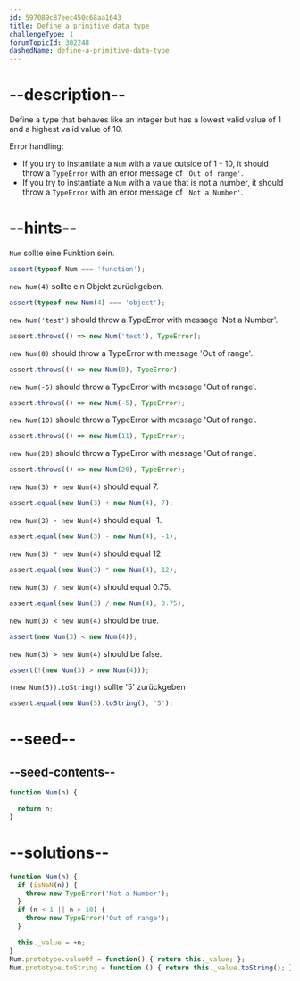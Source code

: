 ```yaml
---
id: 597089c87eec450c68aa1643
title: Define a primitive data type
challengeType: 1
forumTopicId: 302248
dashedName: define-a-primitive-data-type
---
```


# --description--

Define a type that behaves like an integer but has a lowest valid value of 1 and a highest valid value of 10.

Error handling:

<ul>
  <li>If you try to instantiate a <code>Num</code> with a value outside of 1 - 10, it should throw a <code>TypeError</code> with an error message of <code>'Out of range'</code>.</li>
  <li>If you try to instantiate a <code>Num</code> with a value that is not a number, it should throw a <code>TypeError</code> with an error message of <code>'Not a Number'</code>.</li>
</ul>

# --hints--

`Num` sollte eine Funktion sein.

```js
assert(typeof Num === 'function');
```

`new Num(4)` sollte ein Objekt zurückgeben.

```js
assert(typeof new Num(4) === 'object');
```

`new Num('test')` should throw a TypeError with message 'Not a Number'.

```js
assert.throws(() => new Num('test'), TypeError);
```

`new Num(0)` should throw a TypeError with message 'Out of range'.

```js
assert.throws(() => new Num(0), TypeError);
```

`new Num(-5)` should throw a TypeError with message 'Out of range'.

```js
assert.throws(() => new Num(-5), TypeError);
```

`new Num(10)` should throw a TypeError with message 'Out of range'.

```js
assert.throws(() => new Num(11), TypeError);
```

`new Num(20)` should throw a TypeError with message 'Out of range'.

```js
assert.throws(() => new Num(20), TypeError);
```

`new Num(3) + new Num(4)` should equal 7.

```js
assert.equal(new Num(3) + new Num(4), 7);
```

`new Num(3) - new Num(4)` should equal -1.

```js
assert.equal(new Num(3) - new Num(4), -1);
```

`new Num(3) * new Num(4)` should equal 12.

```js
assert.equal(new Num(3) * new Num(4), 12);
```

`new Num(3) / new Num(4)` should equal 0.75.

```js
assert.equal(new Num(3) / new Num(4), 0.75);
```

`new Num(3) < new Num(4)` should be true.

```js
assert(new Num(3) < new Num(4));
```

`new Num(3) > new Num(4)` should be false.

```js
assert(!(new Num(3) > new Num(4)));
```

`(new Num(5)).toString()` sollte '5' zurückgeben

```js
assert.equal(new Num(5).toString(), '5');
```

# --seed--

## --seed-contents--

```js
function Num(n) {

  return n;
}
```

# --solutions--

```js
function Num(n) {
  if (isNaN(n)) {
    throw new TypeError('Not a Number');
  }
  if (n < 1 || n > 10) {
    throw new TypeError('Out of range');
  }

  this._value = +n;
}
Num.prototype.valueOf = function() { return this._value; };
Num.prototype.toString = function () { return this._value.toString(); };
```
